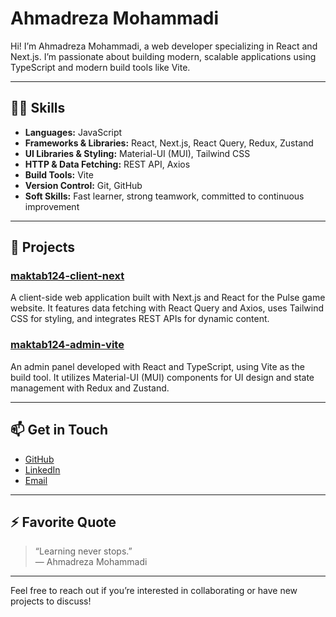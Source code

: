 # Ahmadreza Mohammadi

Hi! I’m Ahmadreza Mohammadi, a web developer specializing in React and Next.js. I’m passionate about building modern, scalable applications using TypeScript and modern build tools like Vite.

---

## 👨‍💻 Skills

- **Languages:** JavaScript  
- **Frameworks & Libraries:** React, Next.js, React Query, Redux, Zustand  
- **UI Libraries & Styling:** Material-UI (MUI), Tailwind CSS  
- **HTTP & Data Fetching:** REST API, Axios  
- **Build Tools:** Vite  
- **Version Control:** Git, GitHub  
- **Soft Skills:** Fast learner, strong teamwork, committed to continuous improvement

---

## 🚀 Projects

### [maktab124-client-next](https://github.com/Ahmadreza-Mohammadi/maktab124-client-next)  
A client-side web application built with Next.js and React for the Pulse game website. It features data fetching with React Query and Axios, uses Tailwind CSS for styling, and integrates REST APIs for dynamic content.

### [maktab124-admin-vite](https://github.com/Ahmadreza-Mohammadi/maktab124-admin-vite)  
An admin panel developed with React and TypeScript, using Vite as the build tool. It utilizes Material-UI (MUI) components for UI design and state management with Redux and Zustand.

---

## 📫 Get in Touch

- [GitHub](https://github.com/Ahmadreza-Mohammadi)  
- [LinkedIn](https://www.linkedin.com/in/ahmadreza-mohammadi/)  
- [Email](mailto:ahmadrezamohammadi777@gmail.com)

---

## ⚡ Favorite Quote

> “Learning never stops.”  
> — Ahmadreza Mohammadi

---

Feel free to reach out if you’re interested in collaborating or have new projects to discuss!
